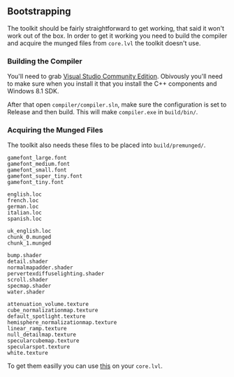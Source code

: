 ## Bootstrapping
The toolkit should be fairly straightforward to get working, that said it won't work
out of the box. In order to get it working you need to build the compiler and acquire the munged files 
from `core.lvl` the toolkit doesn't use.

### Building the Compiler

You'll need to grab [Visual Studio Community Edition](https://www.visualstudio.com/). Obivously you'll need to make sure
when you install it that you install the C++ components and Windows 8.1 SDK.

After that open `compiler/compiler.sln`, make sure the configuration is set to Release and then build. This will make
`compiler.exe` in `build/bin/`.

### Acquiring the Munged Files

The toolkit also needs these files to be placed into `build/premunged/`.

```
gamefont_large.font
gamefont_medium.font
gamefont_small.font
gamefont_super_tiny.font
gamefont_tiny.font

english.loc
french.loc
german.loc
italian.loc
spanish.loc

uk_english.loc
chunk_0.munged
chunk_1.munged

bump.shader
detail.shader
normalmapadder.shader
pervertexdiffuselighting.shader
scroll.shader
specmap.shader
water.shader

attenuation_volume.texture
cube_normalizationmap.texture
default_spotlight.texture
hemisphere_normalizationmap.texture
linear_ramp.texture
null_detailmap.texture
specularcubemap.texture
specularspot.texture
white.texture
```

To get them easilly you can use [this](https://github.com/SleepKiller/swbf-unmunge) on your `core.lvl`.